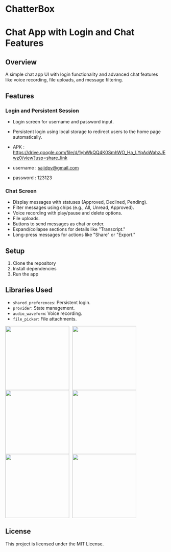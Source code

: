 # ChatterBox
# Chat App with Login and Chat Features

## Overview
A simple chat app UI with login functionality and advanced chat features like voice recording, file uploads, and message filtering.

## Features

### Login and Persistent Session
- Login screen for username and password input.
- Persistent login using local storage to redirect users to the home page automatically.

- APK : https://drive.google.com/file/d/1yhWkQQ4K0SmhWO_Ha_LYpAoWahzJEwz0/view?usp=share_link
- username : sajidpv@gmail.com
- password : 123123

### Chat Screen
- Display messages with statuses (Approved, Declined, Pending).
- Filter messages using chips (e.g., All, Unread, Approved).
- Voice recording with play/pause and delete options.
- File uploads.
- Buttons to send messages as chat or order.
- Expand/collapse sections for details like "Transcript."
- Long-press messages for actions like "Share" or "Export."

## Setup
1. Clone the repository
2. Install dependencies
3. Run the app


## Libraries Used
- `shared_preferences`: Persistent login.
- `provider`: State management.
- `audio_waveform`: Voice recording.
- `file_picker`: File attachments.

<div style="display: flex; flex-wrap: wrap;">
  <img src="https://github.com/user-attachments/assets/456a6bb3-14eb-492b-96b8-9c54f7f8a682" style="margin-right: 10px;" width="200" />
  <img src="https://github.com/user-attachments/assets/7756e600-039c-4595-8aaf-b77ecadfb0b5" style="margin-right: 10px;" width="200" />
  <img src="https://github.com/user-attachments/assets/05a183c1-b7b3-4a75-9ddf-941e30fb167b" style="margin-right: 10px;" width="200" />
    <img src="https://github.com/user-attachments/assets/30ab8f40-253a-470a-ac83-74a67edff57a" style="margin-right: 10px;" width="200" />
  <img src="https://github.com/user-attachments/assets/da4d9742-6653-4395-b5bb-31ce416e3066" style="margin-right: 10px;" width="200" />
  <img src="https://github.com/user-attachments/assets/3cd511c7-a402-4d9d-a63b-fe039dab8e8a" width="200" />
</div>




## License
This project is licensed under the MIT License.
